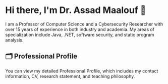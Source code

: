 # Hi there, I'm Dr. Assad Maalouf 👋

I am a Professor of Computer Science and a Cybersecurity Researcher with over 15 years of experience in both industry and academia. My areas of specialization include Java, .NET, software security, and static program analysis.

## 🗂 Professional Profile

You can view my detailed Professional Profile, which includes my contact information, CV, research statement, and teaching philosophy.

